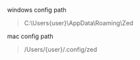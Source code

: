 windows config path
> C:\Users\{user}\AppData\Roaming\Zed

mac config path
> /Users/{user}/.config/zed